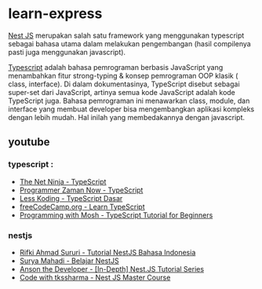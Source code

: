 # learn-express

[Nest JS](https://nestjs.com/) merupakan salah satu framework yang menggunakan typescript sebagai bahasa utama dalam melakukan pengembangan (hasil compilenya pasti juga menggunakan javascript).

[Typescript](https://www.typescriptlang.org/) adalah bahasa pemrograman berbasis JavaScript yang menambahkan fitur strong-typing & konsep pemrograman OOP klasik ( class, interface). Di dalam dokumentasinya, TypeScript disebut sebagai super-set dari JavaScript, artinya semua kode JavaScript adalah kode TypeScript juga. Bahasa pemrograman ini menawarkan class, module, dan interface yang membuat developer bisa mengembangkan aplikasi kompleks dengan lebih mudah. Hal inilah yang membedakannya dengan javascript.

## youtube
### typescript :
- [The Net Ninja - TypeScript](https://www.youtube.com/playlist?list=PL4cUxeGkcC9gUgr39Q_yD6v-bSyMwKPUI)
- [Programmer Zaman Now - TypeScript](https://www.youtube.com/playlist?list=PL-CtdCApEFH_LJt-fhYfMMgqxirSu6EKo)
- [Less Koding -  TypeScript Dasar](https://www.youtube.com/playlist?list=PLnQvfeVegcJbjCnML6FdusK-rl-oDRMXJ)
- [freeCodeCamp.org - Learn TypeScript](https://www.youtube.com/watch?v=30LWjhZzg50)
- [Programming with Mosh -  TypeScript Tutorial for Beginners](https://www.youtube.com/watch?v=d56mG7DezGs)

### nestjs
- [Rifki Ahmad Sururi - Tutorial NestJS Bahasa Indonesia](https://www.youtube.com/playlist?list=PLC6fhnULUMmfQxSqu2nlJRkBNh_UwyJxN)
- [Surya Mahadi - Belajar NestJS](https://www.youtube.com/playlist?list=PLBDmyAHXKmoSu4lxgcso5F-xyDa0ikmjf)
- [Anson the Developer - [In-Depth] Nest.JS Tutorial Series](https://www.youtube.com/playlist?list=PL_cUvD4qzbkw-phjGK2qq0nQiG6gw1cKK)
- [Code with tkssharma - Nest JS Master Course](https://www.youtube.com/playlist?list=PLIGDNOJWiL186E2BIAofH6vbS9GxAWRle)
